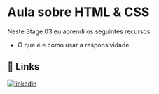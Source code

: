 # Aula sobre HTML & CSS

Neste Stage 03 eu aprendi os seguintes recursos:
- O que é e como usar a responsividade.

## 🔗 Links
[![linkedin](https://img.shields.io/badge/linkedin-0A66C2?style=for-the-badge&logo=linkedin&logoColor=white)](https://www.linkedin.com/in/lara-smadeski-60a2632a0)